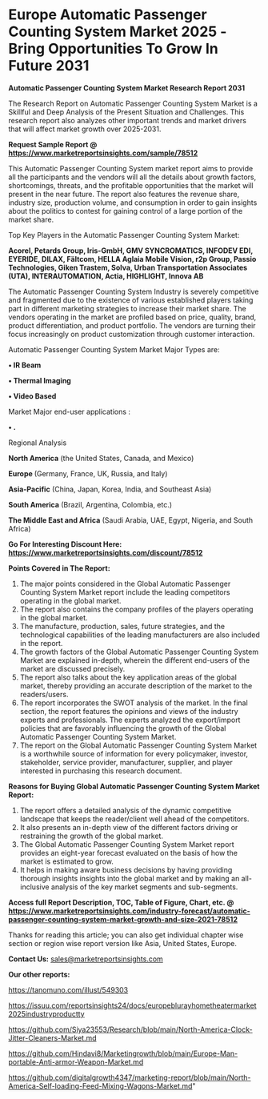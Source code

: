 # Europe Automatic Passenger Counting System Market 2025 -Bring Opportunities To Grow In Future 2031

<strong>Automatic Passenger Counting System Market Research Report 2031</strong>

The Research Report on Automatic Passenger Counting System Market is a Skillful and Deep Analysis of the Present Situation and Challenges. This research report also analyzes other important trends and market drivers that will affect market growth over 2025-2031.

<strong>Request Sample Report @ <a href=https://www.marketreportsinsights.com/sample/78512>https://www.marketreportsinsights.com/sample/78512</a></strong>

This Automatic Passenger Counting System market report aims to provide all the participants and the vendors will all the details about growth factors, shortcomings, threats, and the profitable opportunities that the market will present in the near future. The report also features the revenue share, industry size, production volume, and consumption in order to gain insights about the politics to contest for gaining control of a large portion of the market share.

Top Key Players in the Automatic Passenger Counting System Market:

<strong>Acorel, Petards Group, Iris-GmbH, GMV SYNCROMATICS, INFODEV EDI, EYERIDE, DILAX, Fältcom, HELLA Aglaia Mobile Vision, r2p Group, Passio Technologies, Giken Trastem, Solva, Urban Transportation Associates (UTA), INTERAUTOMATION, Actia, HIGHLIGHT, Innova AB</strong>

The Automatic Passenger Counting System Industry is severely competitive and fragmented due to the existence of various established players taking part in different marketing strategies to increase their market share. The vendors operating in the market are profiled based on price, quality, brand, product differentiation, and product portfolio. The vendors are turning their focus increasingly on product customization through customer interaction.

Automatic Passenger Counting System Market Major Types are:

<strong>• IR Beam

• Thermal Imaging

• Video Based</strong>

Market Major end-user applications :

<strong>• .</strong>

Regional Analysis

</u><strong><b>North America</b></strong> (the United States, Canada, and Mexico)

<strong><b>Europe </b></strong>(Germany, France, UK, Russia, and Italy)

<strong><b>Asia-Pacific</b></strong> (China, Japan, Korea, India, and Southeast Asia)

<strong><b>South America</b></strong> (Brazil, Argentina, Colombia, etc.)

<strong><b>The Middle East and Africa</b></strong> (Saudi Arabia, UAE, Egypt, Nigeria, and South Africa)

<strong>Go For Interesting Discount Here: <a href=https://www.marketreportsinsights.com/discount/78512>https://www.marketreportsinsights.com/discount/78512</a></strong>

<strong>Points Covered in The Report:</strong>
<ol>
  <li>The major points considered in the Global Automatic Passenger Counting System Market report include the leading competitors operating in the global market.</li>
  <li>The report also contains the company profiles of the players operating in the global market.</li>
  <li>The manufacture, production, sales, future strategies, and the technological capabilities of the leading manufacturers are also included in the report.</li>
  <li>The growth factors of the Global Automatic Passenger Counting System Market are explained in-depth, wherein the different end-users of the market are discussed precisely.</li>
  <li>The report also talks about the key application areas of the global market, thereby providing an accurate description of the market to the readers/users.</li>
  <li>The report incorporates the SWOT analysis of the market. In the final section, the report features the opinions and views of the industry experts and professionals. The experts analyzed the export/import policies that are favorably influencing the growth of the Global Automatic Passenger Counting System Market.</li>
  <li>The report on the Global Automatic Passenger Counting System Market is a worthwhile source of information for every policymaker, investor, stakeholder, service provider, manufacturer, supplier, and player interested in purchasing this research document.</li>
</ol>
<strong>Reasons for Buying Global Automatic Passenger Counting System Market Report:</strong>

<ol>
  <li>The report offers a detailed analysis of the dynamic competitive landscape that keeps the reader/client well ahead of the competitors.</li>
  <li>It also presents an in-depth view of the different factors driving or restraining the growth of the global market.</li>
  <li>The Global Automatic Passenger Counting System Market report provides an eight-year forecast evaluated on the basis of how the market is estimated to grow.</li>
  <li>It helps in making aware business decisions by having providing thorough insights insights into the global market and by making an all-inclusive analysis of the key market segments and sub-segments.</li>
</ol>
<strong>Access full Report Description, TOC, Table of Figure, Chart, etc. @ <a href=https://www.marketreportsinsights.com/industry-forecast/automatic-passenger-counting-system-market-growth-and-size-2021-78512>https://www.marketreportsinsights.com/industry-forecast/automatic-passenger-counting-system-market-growth-and-size-2021-78512</a></strong>


Thanks for reading this article; you can also get individual chapter wise section or region wise report version like Asia, United States, Europe.

<strong>Contact Us:</strong>
sales@marketreportsinsights.com

<strong>Our other reports:</strong>

<a href=https://tanomuno.com/illust/549303>https://tanomuno.com/illust/549303</a>

<a href=https://issuu.com/reportsinsights24/docs/europeblurayhometheatermarket2025industryproductty>https://issuu.com/reportsinsights24/docs/europeblurayhometheatermarket2025industryproductty</a>

<a href=https://github.com/Siya23553/Research/blob/main/North-America-Clock-Jitter-Cleaners-Market.md>https://github.com/Siya23553/Research/blob/main/North-America-Clock-Jitter-Cleaners-Market.md</a>

<a href=https://github.com/Hindavi8/Marketingrowth/blob/main/Europe-Man-portable-Anti-armor-Weapon-Market.md>https://github.com/Hindavi8/Marketingrowth/blob/main/Europe-Man-portable-Anti-armor-Weapon-Market.md</a>

<a href=https://github.com/digitalgrowth4347/marketing-report/blob/main/North-America-Self-loading-Feed-Mixing-Wagons-Market.md>https://github.com/digitalgrowth4347/marketing-report/blob/main/North-America-Self-loading-Feed-Mixing-Wagons-Market.md</a>"
